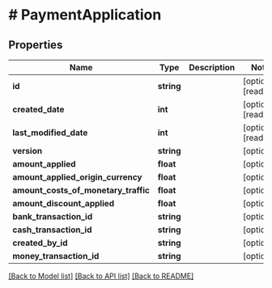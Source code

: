 # # PaymentApplication

## Properties

Name | Type | Description | Notes
------------ | ------------- | ------------- | -------------
**id** | **string** |  | [optional] [readonly]
**created_date** | **int** |  | [optional] [readonly]
**last_modified_date** | **int** |  | [optional] [readonly]
**version** | **string** |  | [optional]
**amount_applied** | **float** |  | [optional]
**amount_applied_origin_currency** | **float** |  | [optional]
**amount_costs_of_monetary_traffic** | **float** |  | [optional]
**amount_discount_applied** | **float** |  | [optional]
**bank_transaction_id** | **string** |  | [optional]
**cash_transaction_id** | **string** |  | [optional]
**created_by_id** | **string** |  | [optional]
**money_transaction_id** | **string** |  | [optional]

[[Back to Model list]](../../README.md#models) [[Back to API list]](../../README.md#endpoints) [[Back to README]](../../README.md)
